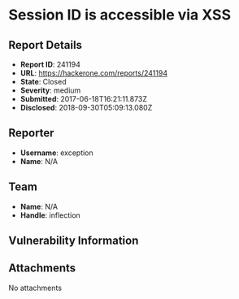 # Session ID is accessible via XSS

## Report Details
- **Report ID**: 241194
- **URL**: https://hackerone.com/reports/241194
- **State**: Closed
- **Severity**: medium
- **Submitted**: 2017-06-18T16:21:11.873Z
- **Disclosed**: 2018-09-30T05:09:13.080Z

## Reporter
- **Username**: exception
- **Name**: N/A

## Team
- **Name**: N/A
- **Handle**: inflection

## Vulnerability Information


## Attachments
No attachments
